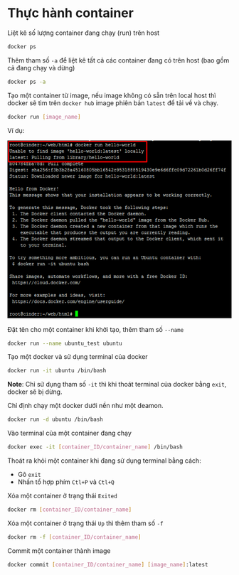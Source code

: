 # Thực hành container

Liệt kê số lượng container đang chạy (run) trên host
```sh
docker ps
```

Thêm tham số `-a` để liệt kê tất cả các container đang có trên host (bao gồm cả đang chạy và dừng)
```sh
docker ps -a
```

Tạo một container từ image, nếu image không có sẵn trên local host thì docker sẽ tìm trên `docker hub` image phiên bản `latest` để tải về và chạy.
```sh
docker run [image_name]
```

Ví dụ:

![docker_run](../images/docker_run.png)

Đặt tên cho một container khi khởi tạo, thêm tham số `--name`
```sh
docker run --name ubuntu_test ubuntu
```

Tạo một docker và sử dụng terminal của docker
```sh
docker run -it ubuntu /bin/bash
```

**Note**: Chỉ sử dụng tham số `-it` thì khi thoát terminal của docker bằng `exit`, docker sẽ bị dừng.

Chỉ định chạy một docker dưới nền như một deamon. 
```sh
docker run -d ubuntu /bin/bash
```

Vào terminal của một container đang chạy
```sh
docker exec -it [container_ID/container_name] /bin/bash
```

Thoát ra khỏi một container khi đang sử dụng terminal bằng cách:
- Gõ `exit`
- Nhấn tổ hợp phím `Ctl+P` và `Ctl+Q`

Xóa một container ở trạng thái `Exited`
```sh
docker rm [container_ID/container_name]
```

Xóa một container ở trạng thái `Up` thì thêm tham số `-f`
```sh
docker rm -f [container_ID/container_name]
```

Commit một container thành image
```sh
docker commit [container_ID/container_name] [image_name]:latest
```